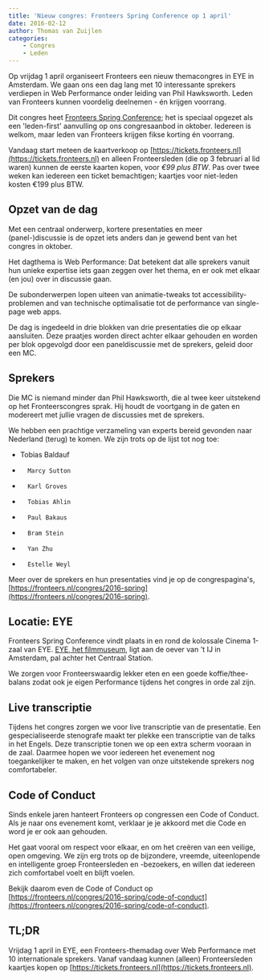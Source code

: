 ```yaml
---
title: 'Nieuw congres: Fronteers Spring Conference op 1 april'
date: 2016-02-12
author: Thomas van Zuijlen
categories:
    - Congres
    - Leden
---
```


Op vrijdag 1 april organiseert Fronteers een nieuw themacongres in EYE in Amsterdam. We gaan ons een dag lang met 10 interessante sprekers verdiepen in Web Performance onder leiding van Phil Hawksworth. Leden van Fronteers kunnen voordelig deelnemen - én krijgen voorrang.

Dit congres heet [Fronteers Spring Conference](https://fronteers.nl/congres/2016-spring); het is speciaal opgezet als een 'leden-first' aanvulling op ons congresaanbod in oktober. Iedereen is welkom, maar leden van Fronteers krijgen fikse korting én voorrang.

Vandaag start meteen de kaartverkoop op [https://tickets.fronteers.nl](https://tickets.fronteers.nl) en alleen Fronteersleden (die op 3 februari al lid waren) kunnen de eerste kaarten kopen, voor _€99 plus BTW_. Pas over twee weken kan iedereen een ticket bemachtigen; kaartjes voor niet-leden kosten €199 plus BTW.

## Opzet van de dag

Met een centraal onderwerp, kortere presentaties en meer (panel-)discussie is de opzet iets anders dan je gewend bent van het congres in oktober.

Het dagthema is Web Performance: Dat betekent dat alle sprekers vanuit hun unieke expertise iets gaan zeggen over het thema, en er ook met elkaar (en jou) over in discussie gaan.

De subonderwerpen lopen uiteen van animatie-tweaks tot accessibility-problemen and van technische optimalisatie tot de performance van single-page web apps.

De dag is ingedeeld in drie blokken van drie presentaties die op elkaar aansluiten. Deze praatjes worden direct achter elkaar gehouden en worden per blok opgevolgd door een paneldiscussie met de sprekers, geleid door een MC.

## Sprekers

Die MC is niemand minder dan Phil Hawksworth, die al twee keer uitstekend op het Fronteerscongres sprak. Hij houdt de voortgang in de gaten en modereert met jullie vragen de discussies met de sprekers.

We hebben een prachtige verzameling van experts bereid gevonden naar Nederland (terug) te komen. We zijn trots op de lijst tot nog toe:

-   Tobias Baldauf
-       Marcy Sutton
-       Karl Groves
-       Tobias Ahlin
-       Paul Bakaus
-       Bram Stein
-       Yan Zhu
-       Estelle Weyl

Meer over de sprekers en hun presentaties vind je op de congrespagina's, [https://fronteers.nl/congres/2016-spring](https://fronteers.nl/congres/2016-spring).

## Locatie: EYE

Fronteers Spring Conference vindt plaats in en rond de kolossale Cinema 1-zaal van EYE. [EYE, het filmmuseum](https://www.eyefilm.nl/), ligt aan de oever van 't IJ in Amsterdam, pal achter het Centraal Station.

We zorgen voor Fronteerswaardig lekker eten en een goede koffie/thee-balans zodat ook je eigen Performance tijdens het congres in orde zal zijn.

## Live transcriptie

Tijdens het congres zorgen we voor live transcriptie van de presentatie. Een gespecialiseerde stenografe maakt ter plekke een transcriptie van de talks in het Engels. Deze transcriptie tonen we op een extra scherm vooraan in de zaal. Daarmee hopen we voor iedereen het evenement nog toegankelijker te maken, en het volgen van onze uitstekende sprekers nog comfortabeler.

## Code of Conduct

Sinds enkele jaren hanteert Fronteers op congressen een Code of Conduct. Als je naar ons evenement komt, verklaar je je akkoord met die Code en word je er ook aan gehouden.

Het gaat vooral om respect voor elkaar, en om het creëren van een veilige, open omgeving. We zijn erg trots op de bijzondere, vreemde, uiteenlopende en intelligente groep Fronteersleden en -bezoekers, en willen dat iedereen zich comfortabel voelt en blijft voelen.

Bekijk daarom even de Code of Conduct op [https://fronteers.nl/congres/2016-spring/code-of-conduct](https://fronteers.nl/congres/2016-spring/code-of-conduct).

## TL;DR

Vrijdag 1 april in EYE, een Fronteers-themadag over Web Performance met 10 internationale sprekers. Vanaf vandaag kunnen (alleen) Fronteersleden kaartjes kopen op [https://tickets.fronteers.nl](https://tickets.fronteers.nl).
